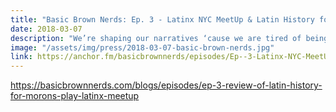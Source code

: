 ```yaml
---
title: "Basic Brown Nerds: Ep. 3 - Latinx NYC MeetUp & Latin History for Morons"
date: 2018-03-07
description: "We’re shaping our narratives ‘cause we are tired of being a model minority. We wanna brunch & build empires. Each episode we’re breaking down identity, society, unlearning & getting real one conversation at time."
image: "/assets/img/press/2018-03-07-basic-brown-nerds.jpg"
link: https://anchor.fm/basicbrownnerds/episodes/Ep--3-Latinx-NYC-MeetUp-Latin-History-for-Morons-e1gm4v
---
```


https://basicbrownnerds.com/blogs/episodes/ep-3-review-of-latin-history-for-morons-play-latinx-meetup
